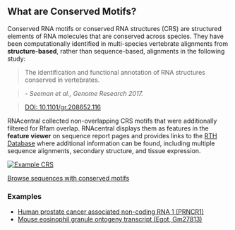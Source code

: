 
## What are Conserved Motifs?

Conserved RNA motifs or conserved RNA structures (CRS) are structured elements
of RNA molecules that are conserved across species.
They have been computationally identified in multi-species vertebrate alignments
from **structure-based**, rather than sequence-based, alignments in the following study:

> The identification and functional annotation of RNA structures conserved in vertebrates.

> *- Seeman et al., Genome Research 2017.*

> [DOI: 10.1101/gr.208652.116](https://doi.org/10.1101/gr.208652.116)

RNAcentral collected non-overlapping CRS motifs that were additionally filtered for Rfam overlap.
RNAcentral displays them as features in the **feature viewer** on sequence report pages
and provides links to the [RTH Database](https://rth.dk/resources/rnannotator/crs/vert/)
where additional information can be found, including multiple sequence alignments,
secondary structure, and tissue expression.

<a href="/rna/URS0000BC44D5/9606" class="thumbnail">
  <img src="https://lh3.googleusercontent.com/Sz1L0RMwkG66C5R3qk4Zc1kVEBnyYh5YQ21KH3K_QmP9pvJ11SECqd_QTJxIhlyHnHfRyJAfw9c89zsNmNyhyITyZXQTsAmo8TY6nQt7Rv7Z23XRbFMKbQdqwmtwvva0vXTWneDw" alt="Example CRS">
</a>

<a href='/search?q=has_conserved_structure:"True"' class="btn btn-primary">Browse sequences with conserved motifs</a>

### Examples

- [Human prostate cancer associated non-coding RNA 1 (PRNCR1)](/rna/URS0000759F81/9606)
- [Mouse eosinophil granule ontogeny transcript (Egot, Gm27813)](/rna/URS0000A7D0F3/10090)
